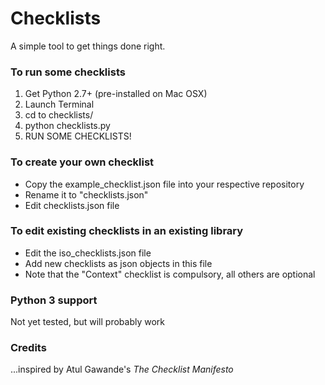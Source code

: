 # Checklists
A simple tool to get things done right.

### To run some checklists
1. Get Python 2.7+ (pre-installed on Mac OSX)
2. Launch Terminal
3. cd to checklists/
4. python checklists.py
5. RUN SOME CHECKLISTS!

### To create your own checklist
* Copy the example_checklist.json file into your respective repository
* Rename it to "checklists.json" 
* Edit checklists.json file


### To edit existing checklists in an existing library

* Edit the iso_checklists.json file
* Add new checklists as json objects in this file
* Note that the "Context" checklist is compulsory, all others are optional

### Python 3 support
Not yet tested, but will probably work

### Credits
...inspired by Atul Gawande's *The Checklist Manifesto*
